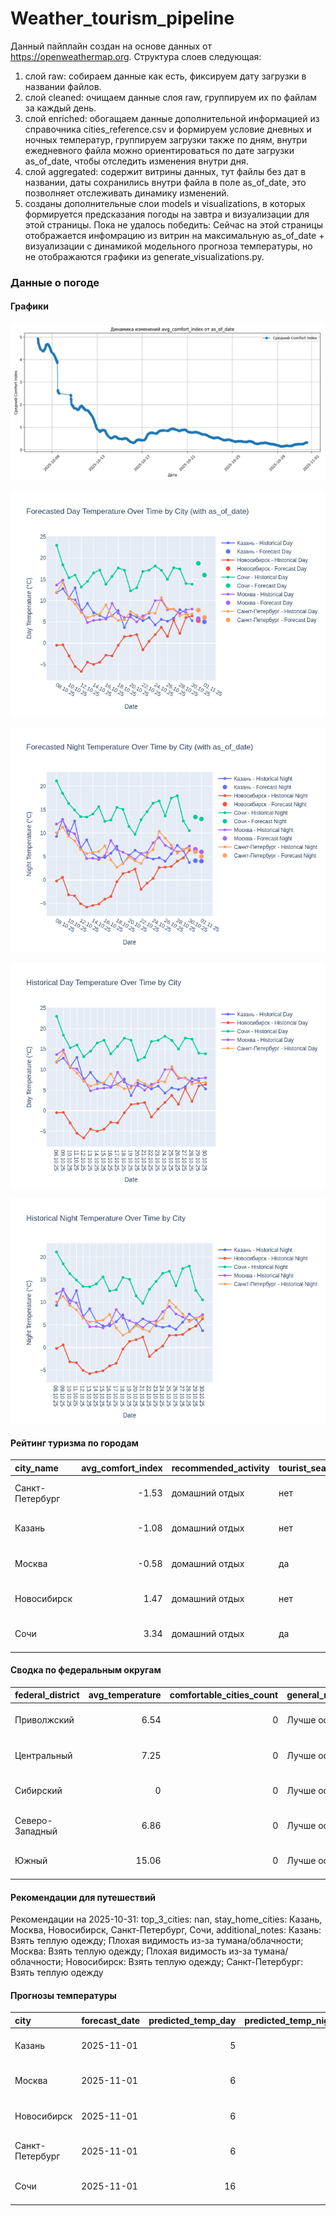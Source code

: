 # Weather_tourism_pipeline
Данный пайплайн создан на основе данных от https://openweathermap.org.
Структура слоев следующая:
  1) слой raw: 
  собираем данные как есть, фиксируем дату загрузки в названии файлов.
  2) слой cleaned:
  очищаем данные слоя raw, группируем их по файлам за каждый день.
  3) слой enriched:
  обогащаем данные дополнительной информацией из справочника cities_reference.csv и формируем условие дневных и ночных температур,
  группируем загрузки также по дням, внутри ежедневного файла можно ориентироваться по дате загрузки as_of_date, чтобы отследить изменения внутри дня.
  4) слой aggregated:
   содержит витрины данных, тут файлы без дат в названии, даты сохранились внутри файла в поле as_of_date, это позволняет отслеживать динамику изменений.
  6) созданы дополнительные слои models и visualizations, в которых формируется предсказания погоды на завтра и визуализации для этой страницы.
  Пока не удалось победить: Сейчас на этой страницы отображается инфомрацию из витрин на максимальную as_of_date + визуализации с динамикой модельного прогноза температуры, 
  но не отображаются графики из generate_visualizations.py.
<!-- WEATHER DATA START -->
### Данные о погоде

#### Графики
![Comfort Index Trend](data/visualizations/comfort_index_trend.png)

![Forecasted Day Temperature](data/visualizations/forecasted_day_temperature.png)

![Forecasted Night Temperature](data/visualizations/forecasted_night_temperature.png)

![Historical Day Temperature](data/visualizations/historical_day_temperature.png)

![Historical Night Temperature](data/visualizations/historical_night_temperature.png)

#### Рейтинг туризма по городам
| city_name       |   avg_comfort_index | recommended_activity   | tourist_season_match   | tourism_season   | tour_recommendation       | as_of_date          |
|:----------------|--------------------:|:-----------------------|:-----------------------|:-----------------|:--------------------------|:--------------------|
| Санкт-Петербург |               -1.53 | домашний отдых         | нет                    | Май-Сентябрь     | домашний отдых вне сезона | 2025-10-31 14:24:00 |
| Казань          |               -1.08 | домашний отдых         | нет                    | Май-Сентябрь     | домашний отдых вне сезона | 2025-10-31 14:24:00 |
| Москва          |               -0.58 | домашний отдых         | да                     | Круглогодично    | домашний отдых в сезон    | 2025-10-31 14:24:00 |
| Новосибирск     |                1.47 | домашний отдых         | нет                    | Июнь-Август      | домашний отдых вне сезона | 2025-10-31 14:24:00 |
| Сочи            |                3.34 | домашний отдых         | да                     | Май-Октябрь      | домашний отдых в сезон    | 2025-10-31 14:24:00 |

#### Сводка по федеральным округам
| federal_district   |   avg_temperature |   comfortable_cities_count | general_recommendation   | as_of_date          |
|:-------------------|------------------:|---------------------------:|:-------------------------|:--------------------|
| Приволжский        |              6.54 |                          0 | Лучше остаться дома      | 2025-10-31 14:24:00 |
| Центральный        |              7.25 |                          0 | Лучше остаться дома      | 2025-10-31 14:24:00 |
| Сибирский          |              0    |                          0 | Лучше остаться дома      | 2025-10-31 14:24:00 |
| Северо-Западный    |              6.86 |                          0 | Лучше остаться дома      | 2025-10-31 14:24:00 |
| Южный              |             15.06 |                          0 | Лучше остаться дома      | 2025-10-31 14:24:00 |

#### Рекомендации для путешествий
Рекомендации на 2025-10-31: top_3_cities: nan, stay_home_cities: Казань, Москва, Новосибирск, Санкт-Петербург, Сочи, additional_notes: Казань: Взять теплую одежду; Плохая видимость из-за тумана/облачности; Москва: Взять теплую одежду; Плохая видимость из-за тумана/облачности; Новосибирск: Взять теплую одежду; Санкт-Петербург: Взять теплую одежду

#### Прогнозы температуры
| city            | forecast_date   |   predicted_temp_day |   predicted_temp_night | model_type       | as_of_date          |
|:----------------|:----------------|---------------------:|-----------------------:|:-----------------|:--------------------|
| Казань          | 2025-11-01      |                    5 |                      4 | LinearRegression | 2025-10-31 14:24:58 |
| Москва          | 2025-11-01      |                    6 |                      6 | LinearRegression | 2025-10-31 14:24:58 |
| Новосибирск     | 2025-11-01      |                    6 |                      6 | LinearRegression | 2025-10-31 14:24:58 |
| Санкт-Петербург | 2025-11-01      |                    6 |                      5 | LinearRegression | 2025-10-31 14:24:58 |
| Сочи            | 2025-11-01      |                   16 |                     13 | LinearRegression | 2025-10-31 14:24:58 |


<!-- WEATHER DATA END -->
